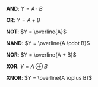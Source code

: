 
**AND**: $Y = A \cdot B$

**OR**: $Y = A + B$

**NOT**: $Y = \overline{A}$

**NAND**: $Y = \overline{A \cdot B}$

**NOR**: $Y = \overline{A + B}$

**XOR**: $Y = A \oplus B$

**XNOR**: $Y = \overline{A \oplus B}$